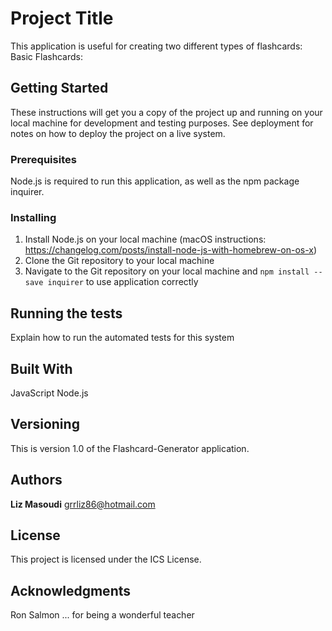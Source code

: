# Project Title

This application is useful for creating two different types of flashcards: 
Basic Flashcards: 

## Getting Started

These instructions will get you a copy of the project up and running on your local machine for development and testing purposes. See deployment for notes on how to deploy the project on a live system.

### Prerequisites

Node.js is required to run this application, as well as the npm package inquirer. 

### Installing

1. Install Node.js on your local machine (macOS instructions: https://changelog.com/posts/install-node-js-with-homebrew-on-os-x)
2. Clone the Git repository to your local machine
3. Navigate to the Git repository on your local machine and ```npm install --save inquirer``` to use application correctly

## Running the tests

Explain how to run the automated tests for this system

## Built With

JavaScript
Node.js

## Versioning

This is version 1.0 of the Flashcard-Generator application. 

## Authors

**Liz Masoudi**
grrliz86@hotmail.com

## License

This project is licensed under the ICS License. 

## Acknowledgments

Ron Salmon ... for being a wonderful teacher